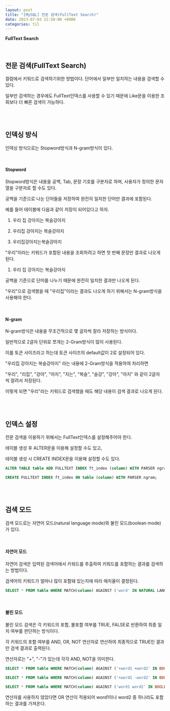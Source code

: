 ```yaml
---
layout: post
title: "[MySQL] 전문 검색(FullText Search)"
date: 2023-07-03 22:50:00 +0900
categories: til
---
```


**FullText Search**

<br>

## 전문 검색(FullText Search)

컬럼에서 키워드로 검색하기위한 방법이다. 단어에서 일부만 일치하는 내용을 검색할 수 있다.

일부만 검색하는 경우에도 FullText인덱스를 사용할 수 있기 때문에 Like문을 이용한 조회보다 더 빠른 검색이 가능하다.

<br><br>

## 인덱싱 방식

인덱싱 방식으로는 Stopword방식과 N-gram방식이 있다.

<br>

#### Stopword

Stopword방식은 내용을 공백, Tab, 문장 기호를 구분자로 하며, 사용자가 정의한 문자열을 구분자로 할 수도 있다.

공백을 기준으로 나눈 단어들을 저장하여 완전히 일치한 단어만 결과에 포함된다.

예를 들어 테이블에 다음과 같이 저장이 되어있다고 하자.

1. 우리 집 강아지는 복슬강아지

2. 우리집 강아지는 복슬강아지

3. 우리집강아지는복슬강아지

"우리"이라는 키워드가 포함된 내용을 조회하려고 하면 첫 번째 문장만 결과로 나오게 된다.

1. 우리 집 강아지는 복슬강아지

공백을 기준으로 단어를 나누기 때문에 완전히 일치한 결과만 나오게 된다.

"우리"으로 검색했을 때 "우리집"이라는 결과도 나오게 하기 위해서는 N-gram방식을 사용해야 한다.

<br>

#### N-gram

N-gram방식은 내용을 무조건적으로 몇 글자씩 잘라 저장하는 방식이다.

일반적으로 2글자 단위로 쪼개는 2-Gram방식이 많이 사용된다.

이를 토큰 사이즈라고 하는데 토큰 사이즈의 default값이 2로 설정되어 있다.

"우리집 강아지는 복슬강아지" 라는 내용에 2-Gram방식을 적용하여 처리하면

"우리", "리집", "강아", "아지", "지는", "복슬", "슬강", "강아", "아지" 와 같이 2글자 씩 잘려서 저장된다.

이렇게 되면 "우리"라는 키워드로 검색했을 때도 해당 내용이 검색 결과로 나오게 된다.

<br><br>

## 인덱스 설정

전문 검색을 이용하기 위해서는 FullText인덱스를 설정해주어야 한다.

테이블 생성 후 ALTER문을 이용해 설정할 수도 있고,

테이블 생성 시 CREATE INDEX문을 이용해 설정할 수도 있다.

```SQL
ALTER TABLE table ADD FULLTEXT INDEX ft_index (column) WITH PARSER ngram;
```

```SQL
CREATE FULLTEXT INDEX ft_index ON table (column) WITH PARSER ngram;
```

<br><br>

## 검색 모드

검색 모드로는 자연어 모드(natural language mode)와 불린 모드(boolean mode)가 있다.

<br>

#### 자연어 모드

자연어 검색은 입력된 검색어에서 키워드를 추출하여 키워드를 포함하는 결과를 검색하는 방법이다.

검색어의 키워드가 얼마나 많이 포함돼 있는지에 따라 매치율이 결정된다.

```SQL
SELECT * FROM table WHERE MATCH(column) AGAINST ('word' IN NATURAL LANGUAGE MODE);
```

<br>

#### 불린 모드

불린 모드 검색은 각 키워드의 포함, 불포함 여부를 TRUE, FALSE로 반환하여 최종 일치 여부를 판단하는 방식이다.

각 키워드의 포함 여부를 AND, OR, NOT 연산자로 연산하여 최종적으로 TRUE인 결과만 검색 결과로 출력된다.

연산자로는 "+", "-"가 있는데 각각 AND, NOT을 의미한다.

```SQL
SELECT * FROM table WHERE MATCH(column) AGAINST ('+word1 +word2' IN BOOLEAN MODE);

SELECT * FROM table WHERE MATCH(column) AGAINST ('+word1 -word2' IN BOOLEAN MODE);

SELECT * FROM table WHERE MATCH(column) AGAINST ('word1 word2' IN BOOLEAN MODE);
```

연산자를 사용하지 않았다면 OR 연산이 적용되어 word1이나 word2 중 하나라도 포함하는 결과를 가져온다.
